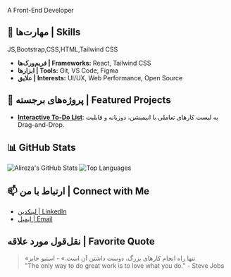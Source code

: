 
A Front-End Developer

## 🚀 مهارت‌ها | Skills
JS,Bootstrap,CSS,HTML,Tailwind CSS
- **فریم‌ورک‌ها | Frameworks:** React, Tailwind CSS
- **ابزارها | Tools:** Git, VS Code, Figma
- **علایق | Interests:** UI/UX, Web Performance, Open Source

## 🌟 پروژه‌های برجسته | Featured Projects
- **[Interactive To-Do List](https://github.com/alireza-baqeri/todo-list)**: یه لیست کارهای تعاملی با انیمیشن، دوزبانه و قابلیت Drag-and-Drop.


## 📊 GitHub Stats
![Alireza's GitHub Stats](https://github-readme-stats.vercel.app/api?username=alireza-baqeri&show_icons=true&theme=radical)
![Top Languages](https://github-readme-stats.vercel.app/api/top-langs/?username=alireza-baqeri&layout=compact&theme=radical)

## 📫 ارتباط با من | Connect with Me
- [لینکدین | LinkedIn](https://linkedin.com/in/alireza-bagheri-a585b0239)
- [ایمیل | Email](mailto:alireza.bagheri@example.com)

## نقل‌قول مورد علاقه | Favorite Quote
> «تنها راه انجام کارهای بزرگ، دوست داشتن آن است.» - استیو جابز  
> "The only way to do great work is to love what you do." - Steve Jobs
